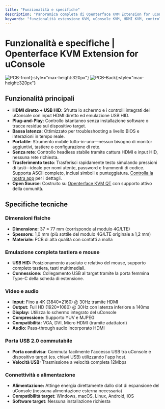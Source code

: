 ```yaml
---
title: "Funzionalità e specifiche"
description: "Panoramica completa di Openterface KVM Extension for uConsole: funzionalità potenti inclusi input HDMI diretto, controllo USB HID, fattore di forma perfetto e specifiche tecniche dettagliate. Tutto quello che devi sapere su questa soluzione KVM portatile."
keywords: "funzionalità estensione KVM, uConsole KVM, HDMI KVM, controllo USB HID, KVM portatile, controllo headless, sostituzione 4G LTE, specifiche tecniche, espansione uConsole"
---
```


# **Funzionalità e specifiche** | Openterface KVM Extension for uConsole

![PCB-front](https://assets.openterface.com/images/product/openterface-kvm-uconsole-extension.webp){:style="max-height:320px"}
![PCB-Back](https://assets.openterface.com/images/product/openterface-kvm-uconsole-extension-back.webp){:style="max-height:320px"}

## Funzionalità principali

- **HDMI diretto + USB HID**: Sfrutta lo schermo e i controlli integrati del uConsole con input HDMI diretto ed emulazione USB HID.
- **Plug-and-Play**: Controllo istantaneo senza installazione software o tracce residue sul dispositivo target.
- **Bassa latenza**: Ottimizzato per troubleshooting a livello BIOS e interazioni in tempo reale.
- **Portatile**: Strumento mobile tutto-in-uno—nessun bisogno di monitor aggiuntivi, tastiere o configurazione di rete.
- **Senza rete**: Controllo headless stabile tramite cattura HDMI e input HID, nessuna rete richiesta.
- **Trasferimento testo**: Trasferisci rapidamente testo simulando pressioni di tasti—ideale per nomi utente, password e frammenti di codice. Supporta ASCII completo, inclusi simboli e punteggiatura. [Controlla la nostra app](/app) per i dettagli.
- **Open Source**: Costruito su [Openterface KVM QT](https://github.com/techxArtisanStudio/openterface_qt) con supporto attivo della comunità.

## Specifiche tecniche

### Dimensioni fisiche

- **Dimensione:** 37 × 77 mm (corrisponde al modulo 4G/LTE)
- **Spessore:** 1,0 mm (più sottile del modulo 4G/LTE originale a 1,2 mm)
- **Materiale:** PCB di alta qualità con contatti a molla

### Emulazione completa tastiera e mouse

- **USB HID:** Posizionamento assoluto e relativo del mouse, supporto completo tastiera, tasti multimediali.
- **Connessione:** Collegamento USB al target tramite la porta femmina Type-C della scheda di estensione.

### Video e audio

- **Input:** Fino a 4K (3840×2160) @ 30Hz tramite HDMI
- **Output:** Full HD (1920×1080) @ 30Hz con latenza inferiore a 140ms
- **Display:** Utilizza lo schermo integrato del uConsole
- **Compressione:** Supporto YUV e MJPEG
- **Compatibilità:** VGA, DVI, Micro HDMI (tramite adattatori)
- **Audio:** Pass-through audio incorporato HDMI

### Porta USB 2.0 commutabile

- **Porta condivisa:** Commuta facilmente l'accesso USB tra uConsole e dispositivo target (es. chiavi USB) utilizzando l'app host.
- **Velocità USB:** Trasmissione a velocità completa 12Mbps

### Connettività e alimentazione

- **Alimentazione:** Attinge energia direttamente dallo slot di espansione del uConsole (nessuna alimentazione esterna necessaria)
- **Compatibilità target:** Windows, macOS, Linux, Android, iOS
- **Software target:** Nessuna installazione richiesta
